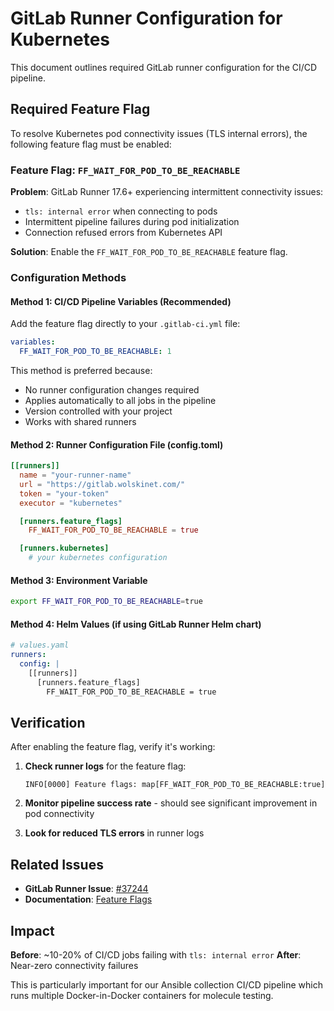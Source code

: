 # GitLab Runner Configuration for Kubernetes

This document outlines required GitLab runner configuration for the CI/CD pipeline.

## Required Feature Flag

To resolve Kubernetes pod connectivity issues (TLS internal errors), the following feature flag must be enabled:

### Feature Flag: `FF_WAIT_FOR_POD_TO_BE_REACHABLE`

**Problem**: GitLab Runner 17.6+ experiencing intermittent connectivity issues:
- `tls: internal error` when connecting to pods
- Intermittent pipeline failures during pod initialization
- Connection refused errors from Kubernetes API

**Solution**: Enable the `FF_WAIT_FOR_POD_TO_BE_REACHABLE` feature flag.

### Configuration Methods

#### Method 1: CI/CD Pipeline Variables (Recommended)
Add the feature flag directly to your `.gitlab-ci.yml` file:

```yaml
variables:
  FF_WAIT_FOR_POD_TO_BE_REACHABLE: 1
```

This method is preferred because:
- No runner configuration changes required
- Applies automatically to all jobs in the pipeline
- Version controlled with your project
- Works with shared runners

#### Method 2: Runner Configuration File (config.toml)
```toml
[[runners]]
  name = "your-runner-name"
  url = "https://gitlab.wolskinet.com/"
  token = "your-token"
  executor = "kubernetes"

  [runners.feature_flags]
    FF_WAIT_FOR_POD_TO_BE_REACHABLE = true

  [runners.kubernetes]
    # your kubernetes configuration
```

#### Method 3: Environment Variable
```bash
export FF_WAIT_FOR_POD_TO_BE_REACHABLE=true
```

#### Method 4: Helm Values (if using GitLab Runner Helm chart)
```yaml
# values.yaml
runners:
  config: |
    [[runners]]
      [runners.feature_flags]
        FF_WAIT_FOR_POD_TO_BE_REACHABLE = true
```

## Verification

After enabling the feature flag, verify it's working:

1. **Check runner logs** for the feature flag:
   ```
   INFO[0000] Feature flags: map[FF_WAIT_FOR_POD_TO_BE_REACHABLE:true]
   ```

2. **Monitor pipeline success rate** - should see significant improvement in pod connectivity

3. **Look for reduced TLS errors** in runner logs

## Related Issues

- **GitLab Runner Issue**: [#37244](https://gitlab.com/gitlab-org/gitlab-runner/-/issues/37244)
- **Documentation**: [Feature Flags](https://docs.gitlab.com/runner/configuration/feature-flags.html)

## Impact

**Before**: ~10-20% of CI/CD jobs failing with `tls: internal error`
**After**: Near-zero connectivity failures

This is particularly important for our Ansible collection CI/CD pipeline which runs multiple Docker-in-Docker containers for molecule testing.
